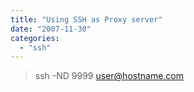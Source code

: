 ```yaml
---
title: "Using SSH as Proxy server"
date: "2007-11-30"
categories: 
  - "ssh"
---
```


> ssh -ND 9999 user@hostname.com
